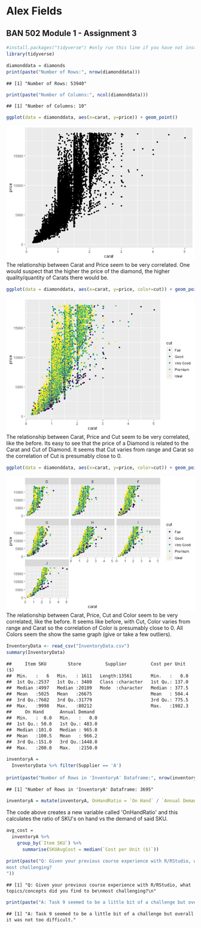 
Alex Fields
===========

BAN 502 Module 1 - Assignment 3
-------------------------------

``` r
#install.packages("tidyverse") #only run this line if you have not installed the Tidyverse package previously
library(tidyverse)
```

``` r
diamonddata = diamonds
print(paste("Number of Rows:", nrow(diamonddata)))
```

    ## [1] "Number of Rows: 53940"

``` r
print(paste("Number of Columns:", ncol(diamonddata)))
```

    ## [1] "Number of Columns: 10"

``` r
ggplot(data = diamonddata, aes(x=carat, y=price)) + geom_point()
```

![](R_Refresher_Assignment_files/figure-markdown_github/Task%203-1.png) The relationship between Carat and Price seem to be very correlated. One would suspect that the higher the price of the diamond, the higher quality/quantity of Carats there would be.

``` r
ggplot(data = diamonddata, aes(x=carat, y=price, color=cut)) + geom_point()
```

![](R_Refresher_Assignment_files/figure-markdown_github/Task%204-1.png) The relationship between Carat, Price and Cut seem to be very correlated, like the before. Its easy to see that the price of a Diamond is related to the Carat and Cut of Diamond. It seems that Cut varies from range and Carat so the correlation of Cut is presumably close to 0.

``` r
ggplot(data = diamonddata, aes(x=carat, y=price, color=cut)) + geom_point() + facet_wrap(~color)
```

![](R_Refresher_Assignment_files/figure-markdown_github/Task%205-1.png) The relationship between Carat, Price, Cut and Color seem to be very correlated, like the before. It seems like before, with Cut, Color varies from range and Carat so the correlation of Color is presumably close to 0. All Colors seem the show the same graph (give or take a few outliers).

``` r
InventoryData <- read_csv("InventoryData.csv")
summary(InventoryData)
```

    ##     Item SKU        Store         Supplier         Cost per Unit ($)
    ##  Min.   :   6   Min.   : 1611   Length:13561       Min.   :   0.0   
    ##  1st Qu.:2537   1st Qu.: 3480   Class :character   1st Qu.: 137.0   
    ##  Median :4997   Median :20109   Mode  :character   Median : 377.5   
    ##  Mean   :5025   Mean   :26675                      Mean   : 504.4   
    ##  3rd Qu.:7602   3rd Qu.:31779                      3rd Qu.: 775.5   
    ##  Max.   :9998   Max.   :80212                      Max.   :1982.3   
    ##     On Hand      Annual Demand   
    ##  Min.   :  0.0   Min.   :   0.0  
    ##  1st Qu.: 50.0   1st Qu.: 483.0  
    ##  Median :101.0   Median : 965.0  
    ##  Mean   :100.5   Mean   : 966.2  
    ##  3rd Qu.:151.0   3rd Qu.:1448.0  
    ##  Max.   :200.0   Max.   :2150.0

``` r
inventoryA = 
  InventoryData %>% filter(Supplier == 'A')

print(paste("Number of Rows in 'InventoryA' Dataframe:", nrow(inventoryA)))
```

    ## [1] "Number of Rows in 'InventoryA' Dataframe: 3695"

``` r
inventoryA = mutate(inventoryA, OnHandRatio = `On Hand` / `Annual Demand`)
```

The code above creates a new variable called 'OnHandRatio' and this calculates the ratio of SKU's on hand vs the demand of said SKU.

``` r
avg_cost = 
  inventoryA %>%
    group_by(`Item SKU`) %>%
      summarise(SKUAvgCost = median(`Cost per Unit ($)`))
```

``` r
print(paste("Q: Given your previous course experience with R/RStudio, what topics/concepts did you find to be
most challenging?
"))
```

    ## [1] "Q: Given your previous course experience with R/RStudio, what topics/concepts did you find to be\nmost challenging?\n"

``` r
print(paste("A: Task 9 seemed to be a little bit of a challenge but overall it was not too difficult."))
```

    ## [1] "A: Task 9 seemed to be a little bit of a challenge but overall it was not too difficult."
